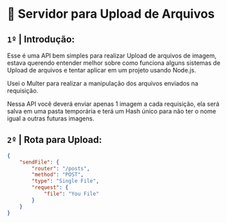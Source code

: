 # :floppy_disk: Servidor para Upload de Arquivos

## `1º` **|** Introdução:

Esse é uma API bem simples para realizar Upload de arquivos de imagem, estava querendo entender melhor sobre como funciona alguns sistemas de Upload de arquivos e tentar aplicar em um projeto usando Node.js.

Usei o Multer para realizar a manipulação dos arquivos enviados na requisição.

Nessa API você deverá enviar apenas 1 imagem a cada requisição, ela será salva em uma pasta temporária e terá um Hash único para não ter o nome igual a outras futuras imagens.

## `2º` **|** Rota para Upload:

```json
{
	"sendFile": {
		"router": "/posts",
		"method": "POST",
		"type": "Single File",
		"request": {
			"file": "You File"
		}
	}
}
```